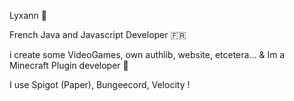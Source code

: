 Lyxann 💫

French Java and Javascript Developer 🇫🇷

i create some VideoGames, own authlib, website, etcetera... & Im a Minecraft Plugin developer 💎

I use Spigot (Paper), Bungeecord, Velocity !
